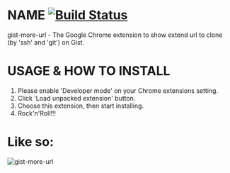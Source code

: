 # NAME [![Build Status](https://travis-ci.org/moznion/google-chrome-gist-more-url.png?branch=master)](https://travis-ci.org/moznion/google-chrome-gist-more-url)
gist-more-url - The Google Chrome extension to show extend url to clone (by 'ssh' and 'git') on Gist.

# USAGE & HOW TO INSTALL
1. Please enable 'Developer mode' on your Chrome extensions setting.
2. Click 'Load unpacked extension' button.
3. Choose this extension, then start installing.
4. Rock'n'Roll!!!

# Like so:
![gist-more-url](https://dl.dropbox.com/u/14832699/show_more_gist_url.png)
